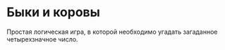 # Быки и коровы

Простая логическая игра, в которой необходимо угадать загаданное четырехзначное число. 
